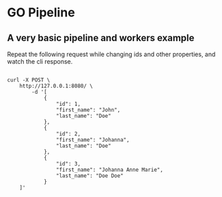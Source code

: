 # GO Pipeline

## A very basic pipeline and workers example

Repeat the following request while changing ids and other properties, and watch the cli response.

```

curl -X POST \
    http://127.0.0.1:8080/ \
        -d '[
            {
                "id": 1,
                "first_name": "John",
                "last_name": "Doe"
            },
            {
                "id": 2,
                "first_name": "Johanna",
                "last_name": "Doe"
            },
            {
                "id": 3,
                "first_name": "Johanna Anne Marie",
                "last_name": "Doe Doe"
            }
    ]'
 ```
